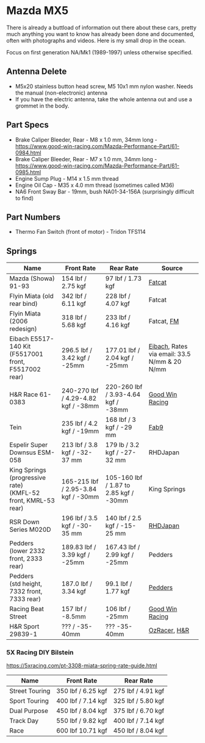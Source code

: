 # Mazda MX5

There is already a buttload of information out there about these cars, pretty much anything you want to know has already been done and documented, often with photographs and videos. Here is my small drop in the ocean.

Focus on first generation NA/Mk1 (1989-1997) unless otherwise specified.

## Antenna Delete

* M5x20 stainless button head screw, M5 10x1 mm nylon washer. Needs the manual (non-electronic) antenna
* If you have the electric antenna, take the whole antenna out and use a grommet in the body.

## Part Specs

* Brake Caliper Bleeder, Rear - M8 x 1.0 mm, 34mm long - https://www.good-win-racing.com/Mazda-Performance-Part/61-0984.html
* Brake Caliper Bleeder, Rear - M7 x 1.0 mm, 34mm long - https://www.good-win-racing.com/Mazda-Performance-Part/61-0985.html
* Engine Sump Plug - M14 x 1.5 mm thread
* Engine Oil Cap - M35 x 4.0 mm thread (sometimes called M36)
* NA6 Front Sway Bar - 19mm, bush NA01-34-156A (surprisingly difficult to find)

## Part Numbers

* Thermo Fan Switch (front of motor) - Tridon TFS114

## Springs

| Name | Front Rate | Rear Rate | Source |
|------|------------|-----------|--------|
| Mazda (Showa) 91-93 | 154 lbf / 2.75 kgf | 97 lbf / 1.73 kgf | [Fatcat](https://web.archive.org/web/20130903094019/http://www.fatcatmotorsports.com/FRC_1_6NA/FCM_MSDS_1_6NA.htm) |
| Flyin Miata (old rear bind) | 342 lbf / 6.11 kgf | 228 lbf / 4.07 kgf | Fatcat |
| Flyin Miata (2006 redesign) | 318 lbf / 5.68 kgf | 233 lbf / 4.16 kgf | Fatcat, [FM](https://flyinmiata.com/products/na-flyin-miata-springs) |
| Eibach E5517-140 Kit<br>(F5517001 front, F5517002 rear) | 296.5 lbf / 3.42 kgf / -25mm | 177.01 lbf / 2.04 kgf / -25mm | [Eibach](https://www.eibachshop.co.uk/products/eibach-pro-kit-lowering-springs-e5517-140), Rates via email: 33.5 N/mm & 20 N/mm |
| H&R Race 61-0383 | 240-270 lbf / 4.29-4.82 kgf / -38mm | 220-260 lbf / 3.93-4.64 kgf / -38mm | [Good Win Racing](https://www.good-win-racing.com/Mazda-Performance-Part/61-0383.html) |
| Tein | 235 lbf / 4.2 kgf / -19mm | 168 lbf / 3 kgf / -29 mm | [Fab9](https://fab9tuning.com/tein-lowering-springs/) |
| Espelir Super Downsus ESM-058 | 213 lbf / 3.8 kgf / -32-37 mm | 179 lb / 3.2 kgf / -27-32 mm | RHDJapan |
| King Springs (progressive rate)<br>(KMFL-52 front, KMRL-53 rear) | 165-215 lbf / 2.95-3.84 kgf / -30mm | 105-160 lbf / 1.87 to 2.85 kgf / -30mm | King Springs |
| RSR Down Series M020D | 196 lbf / 3.5 kgf / -30-35 mm | 140 lbf / 2.5 kgf / -15-25 mm | [RHDJapan](https://www.rhdjapan.com/rs-r-down-series-coil-spring-suspension-full-set-na6ce-na8c.html) |
| Pedders<br>(lower 2332 front, 2333 rear) | 189.83 lbf / 3.39 kgf / -25mm | 167.43 lbf / 2.99 kgf / -25mm | Pedders |
| Pedders<br>(std height, 7332 front, 7333 rear) | 187.0 lbf / 3.34 kgf | 99.1 lbf / 1.77 kgf | [Pedders](https://shop.pedders.com.au/v/mazda-mx-5-na-1-6-na6c-1989-1993-petrol-convertible/c/all) |
| Racing Beat Street | 157 lbf / -8.5mm | 106 lbf / -25mm | [Good Win Racing](https://www.good-win-racing.com/Mazda-Performance-Part/61-1664.html) |
| H&R Sport 29839-1 | ??? / -35-40mm | ??? -35-40mm | [OzRacer](https://www.ozracer.com.au/products/35mm-lowering-sport-springs-for-the-mazda-mx-5-na), [H&R](https://www.h-r.com/en/article/?articlenr=29839-1&datasuppliernr=5060)

### 5X Racing DIY Bilstein

https://5xracing.com/pt-3308-miata-spring-rate-guide.html

| Name | Front Rate | Rear Rate |
|------|------------|-----------|
| Street Touring | 350 lbf / 6.25 kgf | 275 lbf / 4.91 kgf |
| Sport Touring | 400 lbf / 7.14 kgf | 325 lbf / 5.80 kgf |
| Dual Purpose | 450 lbf / 8.04 kgf | 375 lbf / 6.70 kgf |
| Track Day | 550 lbf / 9.82 kgf | 400 lbf / 7.14 kgf |
| Race | 600 lbf 10.71 kgf | 450 lbf / 8.04 kgf |
